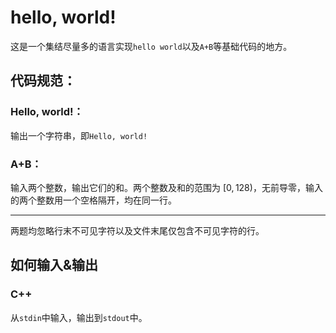 # hello, world!
这是一个集结尽量多的语言实现`hello world`以及`A+B`等基础代码的地方。

## 代码规范：
### Hello, world!：
输出一个字符串，即`Hello, world!`
### A+B：
输入两个整数，输出它们的和。两个整数及和的范围为 $[0,128)$，无前导零，输入的两个整数用一个空格隔开，均在同一行。

---
两题均忽略行末不可见字符以及文件末尾仅包含不可见字符的行。

## 如何输入&输出
### C++
从`stdin`中输入，输出到`stdout`中。